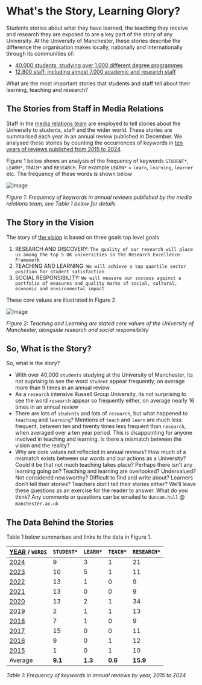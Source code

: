 # What's the Story, Learning Glory?

Students stories about what they have learned, the teaching they receive and research they are exposed to are a key part of the story of any University. At the University of Manchester, these stories describe the difference the organisation makes locally, nationally and internationally through its communities of:

* [40,000 students, studying over 1,000 different degree programmes](https://www.employers.manchester.ac.uk/ourstudents/) 
* [12,800 staff, including almost 7,000 academic and research staff](https://www.manchester.ac.uk/about/people/)

What are the most important stories that students and staff tell about their learning, teaching and research?

<!-- ## Teaching Glory? not really-->

## The Stories from Staff in Media Relations

Staff in the [media relations team](https://www.manchester.ac.uk/about/news/contact-media-relations/) are employed to tell stories about the University to students, staff and the wider world. These stories are summarised each year in an annual review published in December. We analysed these stories by counting the occurrences of keywords in [ten years of reviews published from 2015 to 2024](https://github.com/dullhunk/cdyf/issues/995). 

Figure 1 below shows an analysis of the frequency of keywords `STUDENT*`, `LEARN*`, `TEACH*` and `RESEARCH`.  For example `LEARN*` = `learn`, `learning`, `learner` etc. The frequency of these words is shown below


![Image](https://github.com/user-attachments/assets/b19ec952-cefa-4904-b7b3-011fab9e1e05)

_Figure 1: Frequency of keywords in annual reviews published by the media relations team, see Table 1 below for details_

## The Story in the Vision

The story of [the vision](https://github.com/dullhunk/cdyf/issues/1008) is based on three goals top level goals

1. RESEARCH AND DISCOVERY: `The quality of our research will place us among the top 5 UK universities in the Research Excellence Framework`
2. TEACHING AND LEARNING: `We will achieve a top quartile sector position for student satisfaction`
3. SOCIAL RESPONSIBILITY: `We will measure our success against a portfolio of measures and quality marks of social, cultural, economic and environmental impact`

These core values are illustrated in Figure 2.

![Image](https://github.com/user-attachments/assets/bcec2956-9886-4b79-8a4d-a586bb393ed4)

_Figure 2: Teaching and Learning are stated core values of the University of Manchester, alongside research and social responsibility_

## So, What is the Story?

So, what is the story? 

* With over 40,000 `students` studying at the University of Manchester, its not suprising to see the word `student` appear frequently, on average more than 9 times in an annual review
* As a `research` intensive Russell Group University, its not surprising to see the word `research` appear so frequently either, on average nearly 16 times in an annual review
* There are lots of `students` and lots of `research`, but what happened to `teaching` and `learning`? Mentions of `teach` and `learn` are much less frequent, between ten and twenty times less frequent than `research`, when averaged over a ten year period. This is disappointing for anyone involved in teaching and learning. Is there a mismatch between the vision and the reality? 
* Why are core values not reflected in annual reviews? How much of a mismatch exists between our words and our actions as a University? Could it be that not much teaching takes place? Perhaps there isn't any learning going on? Teaching and learning are overlooked? Undervalued? Not considered newsworthy? Difficult to find and write about? Learners don't tell their stories? Teachers don't tell their stories either? We'll leave these questions as an exercise for the reader to answer. What do you think? Any comments or questions can be emailed to `duncan.hull` @ `manchester.ac.uk`

## The Data Behind the Stories

Table 1 below summarises and links to the data in Figure 1.

| [YEAR](https://github.com/dullhunk/cdyf/issues/995) / `WORDS` | `STUDENT*` | `LEARN*` | `TEACH*`  |  `RESEARCH*` |   
|---------------------------------------------------------------|------------|----------|-----------|--------------|
| [2024](https://github.com/dullhunk/cdyf/issues/983)           | 9          | 3        | 1         | 21           | 
| [2023](https://github.com/dullhunk/cdyf/issues/984)           | 10         | 5        | 1         | 11           |  
| [2022](https://github.com/dullhunk/cdyf/issues/985)           | 13         | 1        | 0         | 9            |   
| [2021](https://github.com/dullhunk/cdyf/issues/986)           | 13         | 0        | 0         | 9            |   
| [2020](https://github.com/dullhunk/cdyf/issues/987)           | 13         | 2        | 1         | 34           |   
| [2019](https://github.com/dullhunk/cdyf/issues/988)           | 2          | 1        | 1         | 13           |   
| [2018](https://github.com/dullhunk/cdyf/issues/989)           | 7          | 1        | 0         | 9            |   
| [2017](https://github.com/dullhunk/cdyf/issues/991)           | 15         | 0        | 0         | 11           |   
| [2016](https://github.com/dullhunk/cdyf/issues/993)           | 9          | 0        | 1         | 12           |   
| [2015](https://github.com/dullhunk/cdyf/issues/994)           | 1          | 0        | 1         | 10           |   
| Average                                                       | **9.1**    | **1.3**  | **0.6**   | **15.9**     |   


_Table 1: Frequency of keywords in annual reviews by year, 2015 to 2024_

<!--
### Jekyll Themes

Your Pages site will use the layout and styles from the Jekyll theme you have selected in your [repository settings](https://github.com/dullhunk/teaching-and-learning/settings/pages). The name of this theme is saved in the Jekyll `_config.yml` configuration file.

### Support or Contact

Having trouble with Pages? Check out our [documentation](https://docs.github.com/categories/github-pages-basics/) or [contact support](https://support.github.com/contact) and we’ll help you sort it out.-->
